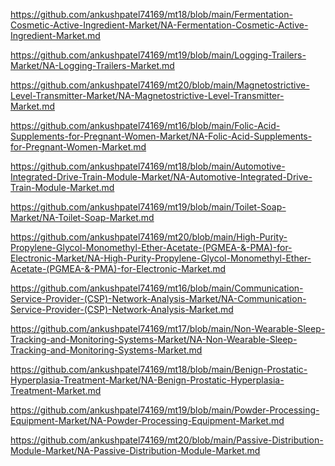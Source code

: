 <p><a href="https://github.com/ankushpatel74169/mt18/blob/main/Fermentation-Cosmetic-Active-Ingredient-Market/NA-Fermentation-Cosmetic-Active-Ingredient-Market.md">https://github.com/ankushpatel74169/mt18/blob/main/Fermentation-Cosmetic-Active-Ingredient-Market/NA-Fermentation-Cosmetic-Active-Ingredient-Market.md</a></p><p><a href="https://github.com/ankushpatel74169/mt19/blob/main/Logging-Trailers-Market/NA-Logging-Trailers-Market.md">https://github.com/ankushpatel74169/mt19/blob/main/Logging-Trailers-Market/NA-Logging-Trailers-Market.md</a></p><p><a href="https://github.com/ankushpatel74169/mt20/blob/main/Magnetostrictive-Level-Transmitter-Market/NA-Magnetostrictive-Level-Transmitter-Market.md">https://github.com/ankushpatel74169/mt20/blob/main/Magnetostrictive-Level-Transmitter-Market/NA-Magnetostrictive-Level-Transmitter-Market.md</a></p><p><a href="https://github.com/ankushpatel74169/mt16/blob/main/Folic-Acid-Supplements-for-Pregnant-Women-Market/NA-Folic-Acid-Supplements-for-Pregnant-Women-Market.md">https://github.com/ankushpatel74169/mt16/blob/main/Folic-Acid-Supplements-for-Pregnant-Women-Market/NA-Folic-Acid-Supplements-for-Pregnant-Women-Market.md</a></p><p><a href="https://github.com/ankushpatel74169/mt18/blob/main/Automotive-Integrated-Drive-Train-Module-Market/NA-Automotive-Integrated-Drive-Train-Module-Market.md">https://github.com/ankushpatel74169/mt18/blob/main/Automotive-Integrated-Drive-Train-Module-Market/NA-Automotive-Integrated-Drive-Train-Module-Market.md</a></p><p><a href="https://github.com/ankushpatel74169/mt19/blob/main/Toilet-Soap-Market/NA-Toilet-Soap-Market.md">https://github.com/ankushpatel74169/mt19/blob/main/Toilet-Soap-Market/NA-Toilet-Soap-Market.md</a></p><p><a href="https://github.com/ankushpatel74169/mt20/blob/main/High-Purity-Propylene-Glycol-Monomethyl-Ether-Acetate-(PGMEA-&-PMA)-for-Electronic-Market/NA-High-Purity-Propylene-Glycol-Monomethyl-Ether-Acetate-(PGMEA-&-PMA)-for-Electronic-Market.md">https://github.com/ankushpatel74169/mt20/blob/main/High-Purity-Propylene-Glycol-Monomethyl-Ether-Acetate-(PGMEA-&-PMA)-for-Electronic-Market/NA-High-Purity-Propylene-Glycol-Monomethyl-Ether-Acetate-(PGMEA-&-PMA)-for-Electronic-Market.md</a></p><p><a href="https://github.com/ankushpatel74169/mt16/blob/main/Communication-Service-Provider-(CSP)-Network-Analysis-Market/NA-Communication-Service-Provider-(CSP)-Network-Analysis-Market.md">https://github.com/ankushpatel74169/mt16/blob/main/Communication-Service-Provider-(CSP)-Network-Analysis-Market/NA-Communication-Service-Provider-(CSP)-Network-Analysis-Market.md</a></p><p><a href="https://github.com/ankushpatel74169/mt17/blob/main/Non-Wearable-Sleep-Tracking-and-Monitoring-Systems-Market/NA-Non-Wearable-Sleep-Tracking-and-Monitoring-Systems-Market.md">https://github.com/ankushpatel74169/mt17/blob/main/Non-Wearable-Sleep-Tracking-and-Monitoring-Systems-Market/NA-Non-Wearable-Sleep-Tracking-and-Monitoring-Systems-Market.md</a></p><p><a href="https://github.com/ankushpatel74169/mt18/blob/main/Benign-Prostatic-Hyperplasia-Treatment-Market/NA-Benign-Prostatic-Hyperplasia-Treatment-Market.md">https://github.com/ankushpatel74169/mt18/blob/main/Benign-Prostatic-Hyperplasia-Treatment-Market/NA-Benign-Prostatic-Hyperplasia-Treatment-Market.md</a></p><p><a href="https://github.com/ankushpatel74169/mt19/blob/main/Powder-Processing-Equipment-Market/NA-Powder-Processing-Equipment-Market.md">https://github.com/ankushpatel74169/mt19/blob/main/Powder-Processing-Equipment-Market/NA-Powder-Processing-Equipment-Market.md</a></p><p><a href="https://github.com/ankushpatel74169/mt20/blob/main/Passive-Distribution-Module-Market/NA-Passive-Distribution-Module-Market.md">https://github.com/ankushpatel74169/mt20/blob/main/Passive-Distribution-Module-Market/NA-Passive-Distribution-Module-Market.md</a></p>
